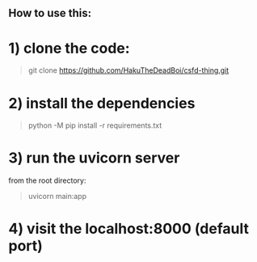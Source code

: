 ## How to use this:
# 1) clone the code:
> git clone https://github.com/HakuTheDeadBoi/csfd-thing.git
# 2) install the dependencies
> python -M pip install -r requirements.txt
# 3) run the uvicorn server
from the root directory:
> uvicorn main:app
# 4) visit the localhost:8000 (default port)